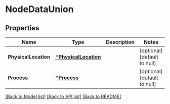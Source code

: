 # NodeDataUnion

## Properties
Name | Type | Description | Notes
------------ | ------------- | ------------- | -------------
**PhysicalLocation** | [***PhysicalLocation**](PhysicalLocation.md) |  | [optional] [default to null]
**Process** | [***Process**](Process.md) |  | [optional] [default to null]

[[Back to Model list]](../README.md#documentation-for-models) [[Back to API list]](../README.md#documentation-for-api-endpoints) [[Back to README]](../README.md)


